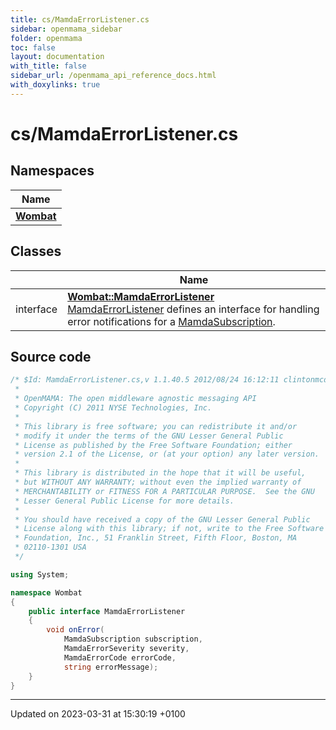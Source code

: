 ```yaml
---
title: cs/MamdaErrorListener.cs
sidebar: openmama_sidebar
folder: openmama
toc: false
layout: documentation
with_title: false
sidebar_url: /openmama_api_reference_docs.html
with_doxylinks: true
---
```


# cs/MamdaErrorListener.cs



## Namespaces

| Name           |
| -------------- |
| **[Wombat](namespaceWombat.html)**  |

## Classes

|                | Name           |
| -------------- | -------------- |
| interface | **[Wombat::MamdaErrorListener](interfaceWombat_1_1MamdaErrorListener.html)** <br>[MamdaErrorListener]() defines an interface for handling error notifications for a [MamdaSubscription]().  |




## Source code

```csharp
/* $Id: MamdaErrorListener.cs,v 1.1.40.5 2012/08/24 16:12:11 clintonmcdowell Exp $
 *
 * OpenMAMA: The open middleware agnostic messaging API
 * Copyright (C) 2011 NYSE Technologies, Inc.
 *
 * This library is free software; you can redistribute it and/or
 * modify it under the terms of the GNU Lesser General Public
 * License as published by the Free Software Foundation; either
 * version 2.1 of the License, or (at your option) any later version.
 *
 * This library is distributed in the hope that it will be useful,
 * but WITHOUT ANY WARRANTY; without even the implied warranty of
 * MERCHANTABILITY or FITNESS FOR A PARTICULAR PURPOSE.  See the GNU
 * Lesser General Public License for more details.
 *
 * You should have received a copy of the GNU Lesser General Public
 * License along with this library; if not, write to the Free Software
 * Foundation, Inc., 51 Franklin Street, Fifth Floor, Boston, MA
 * 02110-1301 USA
 */

using System;

namespace Wombat
{
    public interface MamdaErrorListener
    {
        void onError(
            MamdaSubscription subscription,
            MamdaErrorSeverity severity,
            MamdaErrorCode errorCode,
            string errorMessage);
    }
}
```


-------------------------------

Updated on 2023-03-31 at 15:30:19 +0100

